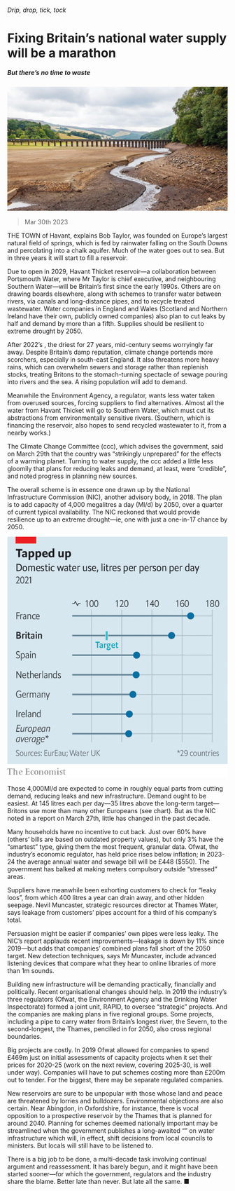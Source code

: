 ###### Drip, drop, tick, tock

# Fixing Britain’s national water supply will be a marathon 

##### But there’s no time to waste 

![image](images/20230401_BRP001.jpg) 

> Mar 30th 2023 

THE TOWN of Havant, explains Bob Taylor, was founded on Europe’s largest natural field of springs, which is fed by rainwater falling on the South Downs and percolating into a chalk aquifer. Much of the water goes out to sea. But in three years it will start to fill a reservoir.

Due to open in 2029, Havant Thicket reservoir—a collaboration between Portsmouth Water, where Mr Taylor is chief executive, and neighbouring Southern Water—will be Britain’s first since the early 1990s. Others are on drawing boards elsewhere, along with schemes to transfer water between rivers, via canals and long-distance pipes, and to recycle treated wastewater. Water companies in England and Wales (Scotland and Northern Ireland have their own, publicly owned companies) also plan to cut leaks by half and demand by more than a fifth. Supplies should be resilient to extreme drought by 2050. 

After 2022’s , the driest for 27 years, mid-century seems worryingly far away. Despite Britain’s damp reputation, climate change portends more scorchers, especially in south-east England. It also threatens more heavy rains, which can overwhelm sewers and storage rather than replenish stocks, treating Britons to the stomach-turning spectacle of sewage pouring into rivers and the sea. A rising population will add to demand.

Meanwhile the Environment Agency, a regulator, wants less water taken from overused sources, forcing suppliers to find alternatives. Almost all the water from Havant Thicket will go to Southern Water, which must cut its abstractions from environmentally sensitive rivers. (Southern, which is financing the reservoir, also hopes to send recycled wastewater to it, from a nearby works.) 

The Climate Change Committee (ccc), which advises the government, said on March 29th that the country was “strikingly unprepared” for the effects of a warming planet. Turning to water supply, the ccc added a little less gloomily that plans for reducing leaks and demand, at least, were “credible”, and noted progress in planning new sources.

The overall scheme is in essence one drawn up by the National Infrastructure Commission (NIC), another advisory body, in 2018. The plan is to add capacity of 4,000 megalitres a day (Ml/d) by 2050, over a quarter of current typical availability. The NIC reckoned that would provide resilience up to an extreme drought—ie, one with just a one-in-17 chance by 2050. 

![image](images/20230401_BRC581.png) 


Those 4,000Ml/d are expected to come in roughly equal parts from cutting demand, reducing leaks and new infrastructure. Demand ought to be easiest. At 145 litres each per day—35 litres above the long-term target—Britons use more than many other Europeans (see chart). But as the NIC noted in a report on March 27th, little has changed in the past decade.

Many households have no incentive to cut back. Just over 60% have  (others’ bills are based on outdated property values), but only 3% have the “smartest” type, giving them the most frequent, granular data. Ofwat, the industry’s economic regulator, has held price rises below inflation; in 2023-24 the average annual water and sewage bill will be £448 ($550). The government has balked at making meters compulsory outside “stressed” areas.

Suppliers have meanwhile been exhorting customers to check for “leaky loos”, from which 400 litres a year can drain away, and other hidden seepage. Nevil Muncaster, strategic resources director at Thames Water, says leakage from customers’ pipes account for a third of his company’s total. 

Persuasion might be easier if companies’ own pipes were less leaky. The NIC’s report applauds recent improvements—leakage is down by 11% since 2019—but adds that companies’ combined plans fall short of the 2050 target. New detection techniques, says Mr Muncaster, include advanced listening devices that compare what they hear to online libraries of more than 1m sounds. 

Building new infrastructure will be demanding practically, financially and politically. Recent organisational changes should help. In 2019 the industry’s three regulators (Ofwat, the Environment Agency and the Drinking Water Inspectorate) formed a joint unit, RAPID, to oversee “strategic” projects. And the companies are making plans in five regional groups. Some projects, including a pipe to carry water from Britain’s longest river, the Severn, to the second-longest, the Thames, pencilled in for 2050, also cross regional boundaries.

Big projects are costly. In 2019 Ofwat allowed for companies to spend £469m just on initial assessments of capacity projects when it set their prices for 2020-25 (work on the next review, covering 2025-30, is well under way). Companies will have to put schemes costing more than £200m out to tender. For the biggest, there may be separate regulated companies. 

New reservoirs are sure to be unpopular with those whose land and peace are threatened by lorries and bulldozers. Environmental objections are also certain. Near Abingdon, in Oxfordshire, for instance, there is vocal opposition to a prospective reservoir by the Thames that is planned for around 2040. Planning for schemes deemed nationally important may be streamlined when the government publishes a long-awaited “” on water infrastructure which will, in effect, shift decisions from local councils to ministers. But locals will still have to be listened to.

There is a big job to be done, a multi-decade task involving continual argument and reassessment. It has barely begun, and it might have been started sooner—for which the government, regulators and the industry share the blame. Better late than never. But late all the same. ■


